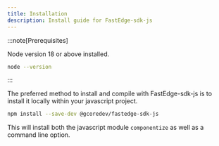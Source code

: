 ```yaml
---
title: Installation
description: Install guide for FastEdge-sdk-js
---
```


:::note[Prerequisites]

Node version 18 or above installed.

```sh
node --version
```

:::

The preferred method to install and compile with FastEdge-sdk-js is to install it locally within
your javascript project.

```sh
npm install --save-dev @gcoredev/fastedge-sdk-js
```

This will install both the javascript module `componentize` as well as a command line option.

